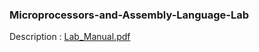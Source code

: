 ### Microprocessors-and-Assembly-Language-Lab
Description : [Lab_Manual.pdf](https://github.com/Saeedshafie/Microprocessors-and-Assembly-Language-Lab/files/7359487/Lab_Manual.pdf)
